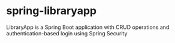 # spring-libraryapp
LibraryApp is a Spring Boot application with CRUD operations and authentication-based login using Spring Security
